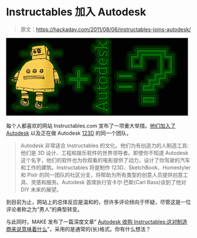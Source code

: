# Instructables 加入 Autodesk

> 原文：<https://hackaday.com/2011/08/06/instructables-joins-autodesk/>

![](img/7bde7a67c3f2c3dfe4522b730d84281d.png "Instructables-Joins-Autodesk")

每个人都喜欢的网站 Instructables.com 宣布了一项重大举措。[他们加入了 Autodesk](http://www.instructables.com/community/Instructables-Joins-Autodesk/) 以及正在做 Autodesk [123D](http://hackaday.com/2011/06/10/autodesk-enters-the-hobby-market/) 的同一个团队，

> Autodesk 非常适合 Instructables 的文化。他们为有创造力的人制造工具:他们是 3D 设计、工程和娱乐软件的世界领导者。即使你不知道 Autodesk 这个名字，他们的软件也为你观看的电影提供了动力，设计了你驾驶的汽车和工作的建筑。Instructables 将是制作 123D、SketchBook、Homestyler 和 Pixlr 的同一团队的社区分支，将帮助为所有类型的创意人员提供创意工具、灵感和服务。Autodesk 首席执行官卡尔·巴斯(Carl Bass)谈到了他对 DIY 未来的展望。

到目前为止，网站上的总体反应是温和的，但许多评论倾向于怀疑，尽管这是一位评论者称之为“男人”的典型转变。

与此同时，MAKE 发布了一篇深度文章“ [Autodesk 收购 Instructables:这对制造商来说意味着什么](http://blog.makezine.com/archive/2011/08/autodesk-acquires-instructables-what-it-means-for-makers.html)”，采用的是通常的(长)格式。你有什么想法？